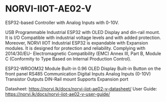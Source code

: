 # NORVI-IIOT-AE02-V
 ESP32-based Controller with Analog Inputs with 0-10V.

USB Programmable Industrial ESP32 with OLED Display and din-rail mount. 
It is I/O Compatible with industrial voltage levels and with added protection. Moreover, NORVI IIOT Industrial ESP32 is expandable with Expansion modules. 
It is designed for protection and reliability. Complying with 2014/30/EU- Electromagnetic Compatibility (EMC) 
Annex III, Part B, Module C (Conformity to Type Based on Internal Production Control).

ESP32-WROOM32 Module 
Built-in 0.96 OLED Display 
Built-in Button on the front panel 
RS485 Communication 
Digital Inputs 
Analog Inputs (0-10V)
Transistor Outputs 
DIN-Rail mount 
Supports Expansion port

Datasheet:   https://norvi.lk/docs/norvi-iiot-ae02-v-datasheet/
User Guide:  https://norvi.lk/docs/norvi-iiot-ae02-v-user-guide/
